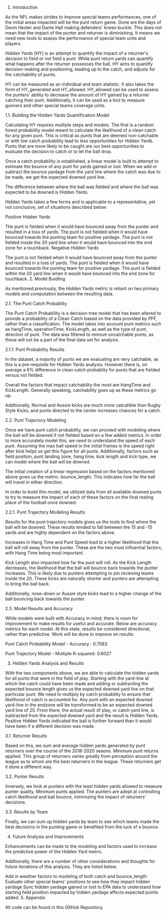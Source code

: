 1. Introduction

As the NFL makes strides to improve special teams performances, one of the initial areas impacted will be the punt return game. Gone are the days of Devin Hester and Dante Hall making defenders' knees buckle. This does not mean that the impact of the punter and returner is diminishing. It means we need new tools to assess the performance of special team units and players.

Hidden Yards (HY) is an attempt to quantify the impact of a returner's decision to field or not field a punt. While punt return yards can quantify what happens after the returner possesses the ball, HY aims to quanitfy decision-making and positioning, leading up to the catch, and adjusts for the catchability of punts.

HY can be measured as an individual and team statistic. It also takes the form of HY_generated and HY_allowed. HY_allowed can be used to assess the punters' ability to decrease the amount of HY gained by a returner catching their punt. Additionally, it can be used as a tool to measure gunners and other special teams coverage units.

1.1. Building the Hidden Yards Quantification Model

Calculating HY requires multiple steps and models. The first is a random forest probability model meant to calculate the likelihood of a clean catch for any given punt. This is critical as punts that are deemed non-catchable or with low catch probability lead to less opportunities for Hidden Yards. Punts that are more likely to be caught are our best opportunities to evaluate the decision to catch or to let the ball drop.

Once a catch probability is established, a linear model is built to attempt to estimate the bounce of any punt for yards gained or lost. When we add or subtract the bounce yardage from the yard line where the catch was due to be made, we get the expected downed yard line.

The difference between where the ball was fielded and where the ball was expected to be downed is Hidden Yards.

Hidden Yards takes a few forms and is applicable to a representative, yet not conclusive, set of situations described below:

Positive Hidden Yards

The punt is fielded when it would have bounced away from the punter and resulted in a loss of yards.
The punt is not fielded when it would have bounced towards the punting team for positive yardage.
The punt is not fielded inside the 20 yard line when it would have bounced into the end zone for a touchback.
Negative Hidden Yards

The punt is not fielded when it would have bounced away from the punter and resulted in a loss of yards.
The punt is fielded when it would have bounced towards the punting team for positive yardage.
The punt is fielded within the 20 yard line when it would have bounced into the end zone for touchback.
2. Model Buidling

As mentioned previously, the Hidden Yards metric is reliant on two primary models and computation between the resulting data.

2.1. The Punt Catch Probablity

The Punt Catch Probability is a decision-tree model that has been altered to provide a probability of a Clean Catch based on the data provided by PFF, rather than a classification. The model takes into account punt metrics such as hangTime, operationTime, KickLength, as well as the type of punt, direction of punt. The data was filtered to remove uncatchable punts, as these will not be a part of the final data set for analysis.

2.1.1. Punt Probability Results

In the dataset, a majority of punts we are evaluating are very catchable, as this is a pre-requisite for Hidden Yards analysis. However there is, on average a 6% difference in clean catch probablity for punts that are fielded versus not fielded.

Overall the factors that impact catchability the most are HangTime and KickLength. Generally speaking, catchability goes up as these metrics go up.

Additionally, Normal and Aussie kicks are much more catcahble than Rugby Style Kicks, and punts directed to the center increases chances for a catch.

2.2. Punt Trajectory Modeling

Once we have punt catch probability, we can proceed with modeling where the ball will be downed if not fielded based on a few added metrics. In order to more accurately model this, we need to understand the speed of each punt. Assuming the max ball speed in the initial frames is the speed right after kick helps us get this figure for all punts. Additionally, factors such as field position, punt landing zone, hang time, kick length and kick type, we can model where the ball will be downed.

The initial creation of a linear regression based on the factors mentioned above gives us the metric: bounce_length. This indicates how far the ball will travel in either direction.

In order to build this model, we utilized data from all available downed punts to try to measure the impact of each of these factors on the final resting place of the football once downed.

2.2.1. Punt Trajectory Modeling Results

Results for the punt trajectory models gives us the tools to find where the ball will be downed. These results tended to fall between the 15 and -15 yards and are highly dependent on the factors above.

Increases in Hang Time and Punt Speed lead to a higher likelihood that the ball will roll away from the punter. These are the two most influential factors, with Hang Time being most important.

Kick Length also impacted how far the punt will roll. As the Kick Length decreases, the likelihood that the ball will bounce back towards the punter increases. This is likely due to punters attempting to pin recieving teams inside the 20. These kicks are naturally shorter and punters are attempting to bring the ball back.

Additionally, nose-down or Aussie style kicks lead to a higher change of the ball bouncing back towards the punter.



2.3. Model Results and Accuracy

While models were built with Accuracy in mind, there is room for improvement to make results for useful and accurate. Below are accuracy metrics for each model. At this state, results be considered directional, rather than predictive. Work will be done to improve on results.

Punt Catch Probability Model - Accuracy : 0.7083

Punt Trajectory Model - Multiple R-squared: 0.6027

3. Hidden Yards Analysis and Results

With the two components above, we are able to calculate the hidden yards for all punts that were in the field of play. Starting with the yard-line at which the catch could have been made and adding or subtracting the expected bounce length gives us the expected downed yard line on that particular punt. We need to multiply by catch probability to ensure that likelihood of catch is accounted for. Any punt with an expected downed yard-line in the endzone will be transformed to be an expected downed yard line of 20. From there, the actual result of play, or catch yard line, is subtracted from the expected downed yard and the result is Hidden Yards. Positive Hidden Yards indicated the ball is further forward than it would have been if a different decision was made.

3.1. Returner Results

Based on this, we sum and average hidden yards generated by punt returners over the course of the 2018-2020 seaons. Minimum punt returns applied. This group of returners varies greatly from perception around the league as to whom are the best returners in the league. These returners get it done a different way.


3.2. Punter Results

Inversely, we look at punters with the least hidden yards allowed to measure punter quality. Minimum punts applied. The punters are adept at controlling catch likelihood and ball bounce, minimizing the impact of returners' decisions.


3.3. Results by Team

Finally, we can sum up hidden yards by team to see which teams made the best decisions in the punting game or benefited from the luck of a bounce.

4. Future Analysis and Improvements

Enhancements can be made to the modeling and factors used to increase the predictive power of the Hidden Yard metric.

Additionally, there are a number of other considerations and thoughts for future iterations of this analysis. They are listed below.

Add in weather factors to modeling of both catch and bounce_length
Evaluate other special teams' positions to see how they impact hidden yardage
Sync hidden yardage gained or lost to EPA data to understand how starting field position impacted by hidden yardage affects expected points added.
5. Appendix

All code can be found in this GitHub Repository.
